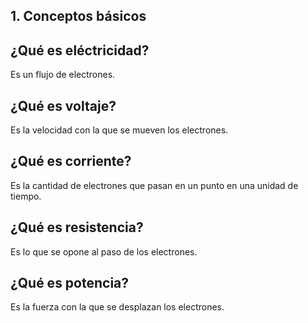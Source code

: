 ## 1. Conceptos básicos

## ¿Qué es eléctricidad?

Es un flujo de electrones.


## ¿Qué es voltaje?

Es la velocidad con la que se mueven los electrones.

## ¿Qué es corriente?

Es la cantidad de electrones que pasan en un punto en una unidad de tiempo.

## ¿Qué es resistencia?

Es lo que se opone al paso de los electrones.

## ¿Qué es potencia?

Es la fuerza con la que se desplazan los electrones.
